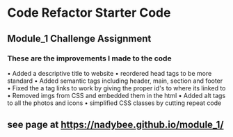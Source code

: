 # Code Refactor Starter Code
## Module_1 Challenge Assignment

### These are the improvements I made to the code
• Added a descriptive title to website
• reordered head tags to be more standard 
• Added semantic tags including header, main, section and footer
• Fixed the a tag links to work by giving the proper id's to where its linked to
• Removed imgs from CSS and embedded them in the html
• Added alt tags to all the photos and icons
• simplified CSS classes by cutting repeat code  

## see page at https://nadybee.github.io/module_1/


